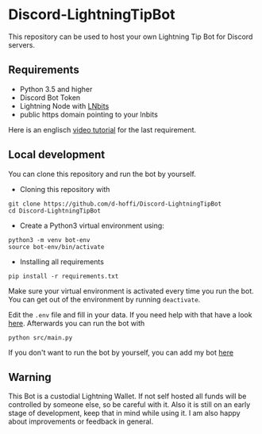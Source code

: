 # Discord-LightningTipBot

This repository can be used to host your own Lightning Tip Bot for Discord servers.

## Requirements

* Python 3.5 and higher
* Discord Bot Token
* Lightning Node with [LNbits](https://github.com/lnbits/lnbits-legend)
* public https domain pointing to your lnbits

Here is an englisch [video tutorial](https://www.youtube.com/watch?v=ZIvExdnN1PQ&t) for the last requirement.

## Local development

You can clone this repository and run the bot by yourself.
  
  * Cloning this repository with
   ```
   git clone https://github.com/d-hoffi/Discord-LightningTipBot
   cd Discord-LightningTipBot
   ```
   * Create a Python3 virtual environment using:
   ```
   python3 -m venv bot-env
   source bot-env/bin/activate
   ```
   * Installing all requirements
   ```
   pip install -r requirements.txt
   ```

Make sure your virtual environment is activated every time you run the bot.
You can get out of the environment by running `deactivate`.

Edit the `.env` file and fill in your data. If you need help with that have a look [here](https://github.com/CodelsLaw/Discord-LightningTipBot/blob/main/docs/guide/env-file.md).
Afterwards you can run the bot with
```
python src/main.py
```

If you don't want to run the bot by yourself, you can add my bot [here](https://discord.com/api/oauth2/authorize?client_id=895724341591953528&permissions=43008&scope=bot)

## Warning

This Bot is a custodial Lightning Wallet. If not self hosted all funds will be controlled by someone else, so be careful with it.
Also it is still on an early stage of development, keep that in mind while using it.
I am also happy about improvements or feedback in general.

